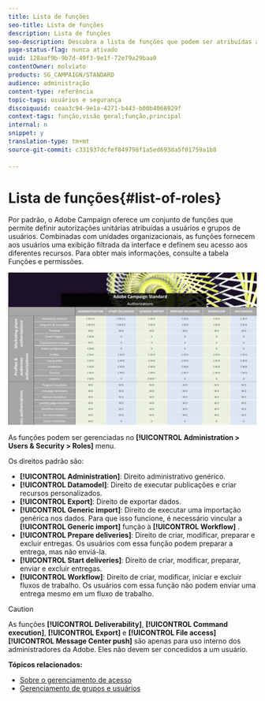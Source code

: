 ```yaml
---
title: Lista de funções
seo-title: Lista de funções
description: Lista de funções
seo-description: Descubra a lista de funções que podem ser atribuídas aos usuários.
page-status-flag: nunca ativado
uuid: 128aaf9b-9b7d-49f3-9e1f-72e79a29baa0
contentOwner: molviato
products: SG_CAMPAIGN/STANDARD
audience: administração
content-type: referência
topic-tags: usuários e segurança
discoiquuid: ceaa3c94-9e1a-4271-b443-b00b4068929f
context-tags: função,visão geral;função,principal
internal: n
snippet: y
translation-type: tm+mt
source-git-commit: c331937dcfef849798f1a5ed693da5f01759a1b8

---
```



# Lista de funções{#list-of-roles}

Por padrão, o Adobe Campaign oferece um conjunto de funções que permite definir autorizações unitárias atribuídas a usuários e grupos de usuários. Combinadas com unidades organizacionais, as funções fornecem aos usuários uma exibição filtrada da interface e definem seu acesso aos diferentes recursos. Para obter mais informações, consulte a tabela [](https://docs.campaign.adobe.com/doc/standard/en/Technotes/AdobeCampaign-ACSRights.pdf)Funções e permissões.

[![imagem](/help/administration/using/assets/user_management_3.png)](https://docs.campaign.adobe.com/doc/standard/en/Technotes/AdobeCampaign-ACSRights.pdf)

As funções podem ser gerenciadas no **[!UICONTROL Administration > Users & Security > Roles]** menu.

Os direitos padrão são:

* **[!UICONTROL Administration]**: Direito administrativo genérico.
* **[!UICONTROL Datamodel]**: Direito de executar publicações e criar recursos personalizados.
* **[!UICONTROL Export]**: Direito de exportar dados.
* **[!UICONTROL Generic import]**: Direito de executar uma importação genérica nos dados. Para que isso funcione, é necessário vincular a **[!UICONTROL Generic import]** função à **[!UICONTROL Workflow]** .
* **[!UICONTROL Prepare deliveries]**: Direito de criar, modificar, preparar e excluir entregas. Os usuários com essa função podem preparar a entrega, mas não enviá-la.
* **[!UICONTROL Start deliveries]**: Direito de criar, modificar, preparar, enviar e excluir entregas.
* **[!UICONTROL Workflow]**: Direito de criar, modificar, iniciar e excluir fluxos de trabalho. Os usuários com essa função não podem enviar uma entrega mesmo em um fluxo de trabalho.

>[!CAUTION]
>
>As funções **[!UICONTROL Deliverability]**, **[!UICONTROL Command execution]**, **[!UICONTROL Export]** e **[!UICONTROL File access]** **[!UICONTROL Message Center push]** são apenas para uso interno dos administradores da Adobe. Eles não devem ser concedidos a um usuário.

**Tópicos relacionados:**

* [Sobre o gerenciamento de acesso](../../administration/using/about-access-management.md)
* [Gerenciamento de grupos e usuários](../../administration/using/managing-groups-and-users.md)


